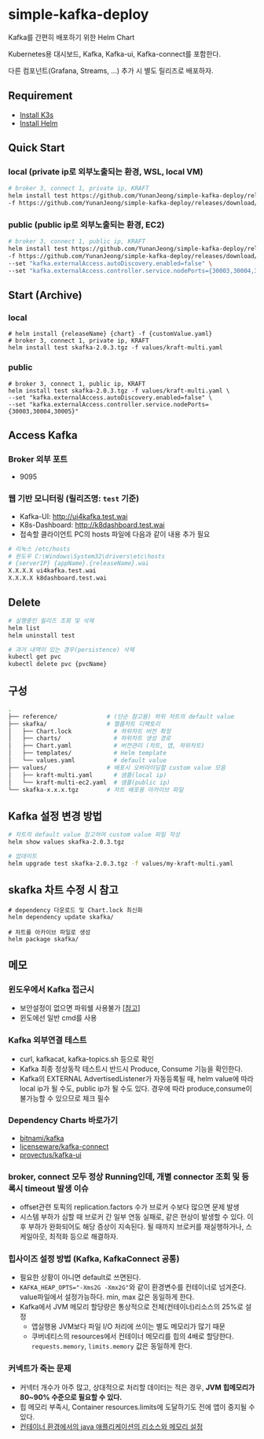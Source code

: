 # simple-kafka-deploy

Kafka를 간편히 배포하기 위한 Helm Chart

Kubernetes용 대시보드, Kafka, Kafka-ui, Kafka-connect를 포함한다.

다른 컴포넌트(Grafana, Streams, ...) 추가 시 별도 릴리즈로 배포하자.

## Requirement

- [Install K3s](https://docs.k3s.io/quick-start)
- [Install Helm](https://helm.sh/docs/intro/install/)

## Quick Start

### local (private ip로 외부노출되는 환경, WSL, local VM)

```sh
# broker 3, connect 1, private ip, KRAFT
helm install test https://github.com/YunanJeong/simple-kafka-deploy/releases/download/v2.0.3/skafka-2.0.3.tgz \
-f https://github.com/YunanJeong/simple-kafka-deploy/releases/download/v2.0.3/kraft-multi.yaml
```

### public (public ip로 외부노출되는 환경, EC2)

```sh
# broker 3, connect 1, public ip, KRAFT
helm install test https://github.com/YunanJeong/simple-kafka-deploy/releases/download/v2.0.3/skafka-2.0.3.tgz \
-f https://github.com/YunanJeong/simple-kafka-deploy/releases/download/v2.0.3/kraft-multi.yaml \
--set "kafka.externalAccess.autoDiscovery.enabled=false" \
--set "kafka.externalAccess.controller.service.nodePorts={30003,30004,30005}"
```

## Start (Archive)

### local

```shell
# helm install {releaseName} {chart} -f {customValue.yaml}
# broker 3, connect 1, private ip, KRAFT
helm install test skafka-2.0.3.tgz -f values/kraft-multi.yaml
```

### public

```shell
# broker 3, connect 1, public ip, KRAFT
helm install test skafka-2.0.3.tgz -f values/kraft-multi.yaml \
--set "kafka.externalAccess.autoDiscovery.enabled=false" \
--set "kafka.externalAccess.controller.service.nodePorts={30003,30004,30005}"
```

## Access Kafka

### Broker 외부 포트

- 9095

### 웹 기반 모니터링 (릴리즈명: `test` 기준)

- Kafka-UI: <http://ui4kafka.test.wai>
- K8s-Dashboard: <http://k8dashboard.test.wai>
- 접속할 클라이언트 PC의 hosts 파일에 다음과 같이 내용 추가 필요

```sh
# 리눅스 /etc/hosts
# 윈도우 C:\Windows\System32\drivers\etc\hosts
# {serverIP} {appName}.{releaseName}.wai
X.X.X.X ui4kafka.test.wai
X.X.X.X k8dashboard.test.wai
```

## Delete

```sh
# 실행중인 릴리즈 조회 및 삭제
helm list
helm uninstall test

# 과거 내역이 있는 경우(persistence) 삭제
kubectl get pvc
kubectl delete pvc {pvcName}
```

## 구성

```sh
.
├── reference/              # (단순 참고용) 하위 차트의 default value
├── skafka/                 # 헬름차트 디렉토리
│   ├── Chart.lock            # 하위차트 버전 확정
│   ├── charts/               # 하위차트 생성 경로
│   ├── Chart.yaml            # 버전관리 (차트, 앱, 하위차트)
│   ├── templates/            # Helm template
│   └── values.yaml           # default value
├── values/                 # 배포시 오버라이딩할 custom value 모음
│   ├── kraft-multi.yaml      # 샘플(local ip)
│   └── kraft-multi-ec2.yaml  # 샘플(public ip)
└── skafka-x.x.x.tgz        # 차트 배포용 아카이브 파일
```

## Kafka 설정 변경 방법

```sh
# 차트의 default value 참고하여 custom value 파일 작성
helm show values skafka-2.0.3.tgz

# 업데이트
helm upgrade test skafka-2.0.3.tgz -f values/my-kraft-multi.yaml
```

## skafka 차트 수정 시 참고

```shell
# dependency 다운로드 및 Chart.lock 최신화
helm dependency update skafka/

# 차트를 아카이브 파일로 생성
helm package skafka/
```

## 메모

### 윈도우에서 Kafka 접근시

- 보안설정이 없으면 파워쉘 사용불가 [[참고]](https://stackoverflow.com/questions/48603203/powershell-invoke-webrequest-throws-webcmdletresponseexception)
- 윈도에선 일반 cmd를 사용

### Kafka 외부연결 테스트

- curl, kafkacat, kafka-topics.sh 등으로 확인
- Kafka 최종 정상동작 테스트시 반드시 Produce, Consume 기능을 확인한다.
- Kafka의 EXTERNAL AdvertisedListener가 자동등록될 때, helm value에 따라 local ip가 될 수도, public ip가 될 수도 있다. 경우에 따라 produce,consume이 불가능할 수 있으므로 체크 필수

### Dependency Charts 바로가기

- [bitnami/kafka](https://artifacthub.io/packages/helm/bitnami/kafka)
- [licenseware/kafka-connect](https://artifacthub.io/packages/helm/licenseware/kafka-connect)
- [provectus/kafka-ui](https://artifacthub.io/packages/helm/kafka-ui/kafka-ui)

### broker, connect 모두 정상 Running인데, 개별 connector 조회 및 등록시 timeout 발생 이슈

- offset관련 토픽의 replication.factors 수가 브로커 수보다 많으면 문제 발생
- 시스템 부하가 심할 때 브로커 간 일부 연동 실패로, 같은 현상이 발생할 수 있다. 이후 부하가 완화되어도 해당 증상이 지속된다. 될 때까지 브로커를 재실행하거나, 스케일아웃, 최적화 등으로 해결하자.

### 힙사이즈 설정 방법 (Kafka, KafkaConnect 공통)

- 필요한 상황이 아니면 default로 쓰면된다.
- `KAFKA_HEAP_OPTS="-Xms2G -Xmx2G"`와 같이 환경변수를 컨테이너로 넘겨준다. value파일에서 설정가능하다. min, max 값은 동일하게 한다.
- Kafka에서 JVM 메모리 할당량은 통상적으로 전체(컨테이너)리소스의 25%로 설정
  - 앱실행용 JVM보다 파일 I/O 처리에 쓰이는 별도 메모리가 많기 때문
  - 쿠버네티스의 resources에서 컨테이너 메모리를 힙의 4배로 할당한다. `requests.memory`, `limits.memory` 값은 동일하게 한다.
  
### 커넥트가 죽는 문제

- 커넥터 개수가 아주 많고, 상대적으로 처리할 데이터는 적은 경우, **JVM 힙메모리가 80~90% 수준으로 필요할 수 있다.**
- 힙 메모리 부족시, Container resources.limits에 도달하기도 전에 앱이 중지될 수 있다.
- [컨테이너 환경에서의 java 애플리케이션의 리소스와 메모리 설정](https://findstar.pe.kr/2022/07/10/java-application-memory-size-on-container/)
